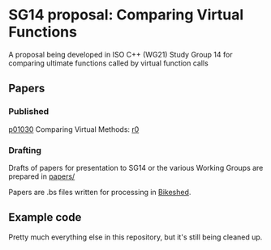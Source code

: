 # SG14 proposal: Comparing Virtual Functions

A proposal being developed in ISO C++ (WG21) Study Group 14 for comparing ultimate functions called by virtual function calls

## Papers
### Published
[p01030](http://wg21.link/p0130) Comparing Virtual Methods: [r0](http://wg21.link/p0130r0)

### Drafting
Drafts of papers for presentation to SG14 or the various Working Groups are prepared in [papers/](papers)

Papers are .bs files written for processing in [Bikeshed](https://tabatkins.github.io/bikeshed/).

## Example code

Pretty much everything else in this repository, but it's still being cleaned up.
